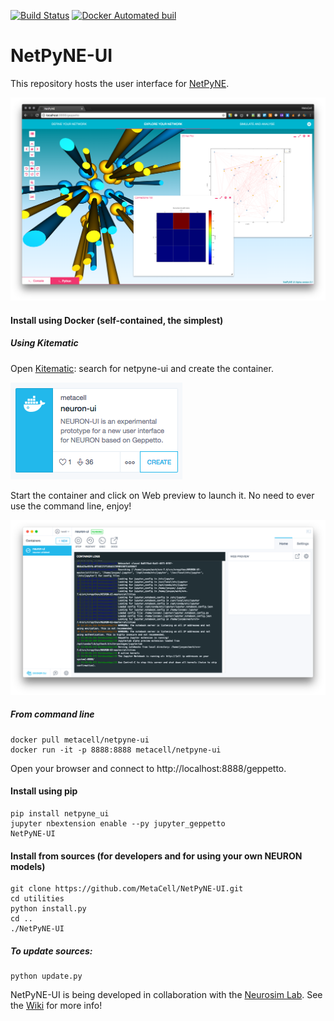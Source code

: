 [![Build Status](https://travis-ci.org/MetaCell/NetPyNE-UI.svg?branch=master)](https://travis-ci.org/MetaCell/NetPyNE-UI)
[![Docker Automated buil](https://img.shields.io/docker/automated/jrottenberg/ffmpeg.svg)](https://hub.docker.com/r/metacell/netpyne-ui/)

# NetPyNE-UI

This repository hosts the user interface for [NetPyNE](http://www.neurosimlab.org/netpyne/).


![Screenshot](https://github.com/metacell/netpyne-ui/raw/master/netpyneui.png)

#### Install using Docker (self-contained, the simplest)

##### Using Kitematic
Open [Kitematic](https://kitematic.com/): search for netpyne-ui and create the container.

![Image](https://github.com/tarelli/bucket/raw/master//neuronuiImage.png)

Start the container and click on Web preview to launch it. No need to ever use the command line, enjoy!

![Kitematic](https://github.com/tarelli/bucket/raw/master//kitematic.png)

##### From command line 
```
docker pull metacell/netpyne-ui
docker run -it -p 8888:8888 metacell/netpyne-ui
```
Open your browser and connect to http://localhost:8888/geppetto.


#### Install using pip
```
pip install netpyne_ui
jupyter nbextension enable --py jupyter_geppetto
NetPyNE-UI
```

#### Install from sources (for developers and for using your own NEURON models)
```
git clone https://github.com/MetaCell/NetPyNE-UI.git
cd utilities
python install.py
cd ..
./NetPyNE-UI
```
##### To update sources:
```
python update.py
```

NetPyNE-UI is being developed in collaboration with the [Neurosim Lab](http://neurosimlab.org/).
See the [Wiki](https://github.com/MetaCell/NetPyNE-UI/wiki) for more info!
